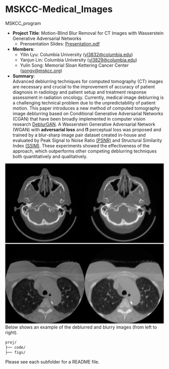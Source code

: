 # MSKCC-Medical_Images
MSKCC_program

+ **Project Title**: Motion-Blind Blur Removal for CT Images with Wasserstein Generative Adversarial Networks  
  + Prensentation Slides: [Presentation.pdf](./figs/CISP-BMEI_2018_P1802_Slides.pdf) 
+ **Members**:  
  + Yilin Lyu: Columbia University (yl3832@columbia.edu)
  + Yanjun Lin: Columbia University (yl3829@columbia.edu)
  + Yulin Song: Memorial Sloan Kettering Cancer Center (songy@mskcc.org)
+ **Summary**:  
Advanced deblurring techniques for computed tomography (CT) images are necessary and crucial to the improvement of accuracy of patient diagnosis in radiology and patient setup and treatment response assessment in radiation oncology. Currently, medical image deblurring is a challenging technical problem due to the unpredictability of patient motion. This paper introduces a new method of computed tomography image deblurring based on Conditional Generative Adversarial Networks (CGAN) that have been broadly implemented in computer vision research [DeblurGAN](https://arxiv.org/pdf/1711.07064.pdf). A Wasserstein Generative Adversarial Network (WGAN) with **adversarial loss** and **l1** perceptual loss was proposed and trained by a blur-sharp image pair dataset created in-house and evaluated by Peak Signal to Noise Ratio [(PSNR)](https://en.wikipedia.org/wiki/Peak_signal-to-noise_ratio) and Structural Similarity Index [(SSIM)](http://www.imatest.com/docs/ssim/). These experiments showed the effectiveness of the approach, which outperforms other competing deblurring techniques both quantitatively and qualitatively.

![image](./figs/2.png)
![image](./figs/9.png)   
        Below shows an example of the deblurred and blurry images (from left to right).   
 

```
proj/
├── code/ 
├── figs/  
```

Please see each subfolder for a README file.
